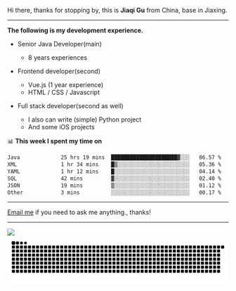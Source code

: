 Hi there, thanks for stopping by, this is **Jiaqi Gu** from China, base in Jiaxing.

---

**The following is my development experience.**

- Senior Java Developer(main)
  - 8 years experiences

- Frontend developer(second)
  - Vue.js (1 year experience)
  - HTML / CSS / Javascript
  
- Full stack developer(second as well)
  - I also can write (simple) Python project
  - And some iOS projects

📊 **This week I spent my time on**
<!--START_SECTION:waka-->

```text
Java             25 hrs 19 mins  █████████████████████▓░░░   86.57 %
XML              1 hr 34 mins    █▒░░░░░░░░░░░░░░░░░░░░░░░   05.36 %
YAML             1 hr 12 mins    █░░░░░░░░░░░░░░░░░░░░░░░░   04.14 %
SQL              42 mins         ▓░░░░░░░░░░░░░░░░░░░░░░░░   02.40 %
JSON             19 mins         ▒░░░░░░░░░░░░░░░░░░░░░░░░   01.12 %
Other            3 mins          ░░░░░░░░░░░░░░░░░░░░░░░░░   00.17 %
```

<!--END_SECTION:waka-->

---

[Email me](mailto:htk2klwgr@mozmail.com?subject=Hiring_from_GitHub) if you need to ask me anything., thanks!

---

![]( https://visitor-badge.glitch.me/badge?page_id=githubgujiaqi)
![]( https://github.com/droid-Q/droid-Q/raw/output/github-contribution-grid-snake.svg#gh-dark-mode-only)
